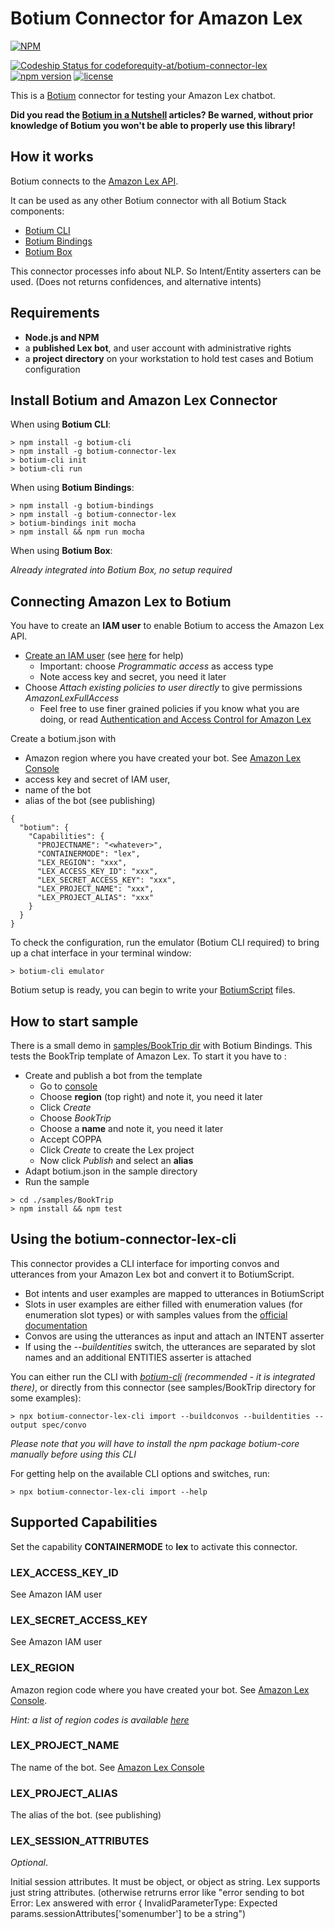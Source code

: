 # Botium Connector for Amazon Lex

[![NPM](https://nodei.co/npm/botium-connector-lex.png?downloads=true&downloadRank=true&stars=true)](https://nodei.co/npm/botium-connector-lex/)

[![Codeship Status for codeforequity-at/botium-connector-lex](https://app.codeship.com/projects/c947b780-0daa-0137-4acf-3a9e8715cbf8/status?branch=master)](https://app.codeship.com/projects/326745)
[![npm version](https://badge.fury.io/js/botium-connector-lex.svg)](https://badge.fury.io/js/botium-connector-lex)
[![license](https://img.shields.io/github/license/mashape/apistatus.svg)]()

This is a [Botium](https://github.com/codeforequity-at/botium-core) connector for testing your Amazon Lex chatbot.

__Did you read the [Botium in a Nutshell](https://medium.com/@floriantreml/botium-in-a-nutshell-part-1-overview-f8d0ceaf8fb4) articles? Be warned, without prior knowledge of Botium you won't be able to properly use this library!__

## How it works
Botium connects to the [Amazon Lex API](https://docs.aws.amazon.com/de_de/lex/latest/dg/API_Reference.html).

It can be used as any other Botium connector with all Botium Stack components:
* [Botium CLI](https://github.com/codeforequity-at/botium-cli/)
* [Botium Bindings](https://github.com/codeforequity-at/botium-bindings/)
* [Botium Box](https://www.botium.at)

This connector processes info about NLP. So Intent/Entity asserters can be used. (Does not returns confidences, and alternative intents)

## Requirements
* **Node.js and NPM**
* a **published Lex bot**, and user account with administrative rights
* a **project directory** on your workstation to hold test cases and Botium configuration

## Install Botium and Amazon Lex Connector

When using __Botium CLI__:

```
> npm install -g botium-cli
> npm install -g botium-connector-lex
> botium-cli init
> botium-cli run
```

When using __Botium Bindings__:

```
> npm install -g botium-bindings
> npm install -g botium-connector-lex
> botium-bindings init mocha
> npm install && npm run mocha
```

When using __Botium Box__:

_Already integrated into Botium Box, no setup required_

## Connecting Amazon Lex to Botium

You have to create an **IAM user** to enable Botium to access the Amazon Lex API.

* [Create an IAM user](https://console.aws.amazon.com/iam/) (see [here](https://docs.aws.amazon.com/de_de/IAM/latest/UserGuide/id_users_create.html) for help)
  * Important: choose _Programmatic access_ as access type
  * Note access key and secret, you need it later
* Choose _Attach existing policies to user directly_ to give permissions _AmazonLexFullAccess_
  * Feel free to use finer grained policies if you know what you are doing, 
  or read [Authentication and Access Control for Amazon Lex](https://docs.aws.amazon.com/lex/latest/dg/auth-and-access-control.html)
    
Create a botium.json with 
* Amazon region where you have created your bot. See [Amazon Lex Console](https://console.aws.amazon.com/lex)
* access key and secret of IAM user,
* name of the bot
* alias of the bot (see publishing)

```
{
  "botium": {
    "Capabilities": {
      "PROJECTNAME": "<whatever>",
      "CONTAINERMODE": "lex",
      "LEX_REGION": "xxx",
      "LEX_ACCESS_KEY_ID": "xxx",
      "LEX_SECRET_ACCESS_KEY": "xxx",
      "LEX_PROJECT_NAME": "xxx",
      "LEX_PROJECT_ALIAS": "xxx"
    }
  }
}
```

To check the configuration, run the emulator (Botium CLI required) to bring up a chat interface in your terminal window:

```
> botium-cli emulator
```

Botium setup is ready, you can begin to write your [BotiumScript](https://github.com/codeforequity-at/botium-core/wiki/Botium-Scripting) files.

## How to start sample

There is a small demo in [samples/BookTrip dir](./samples/BookTrip) with Botium Bindings. This tests the BookTrip template of Amazon Lex. To start it you have to :

* Create and publish a bot from the template
  * Go to [console](https://console.aws.amazon.com/lex/home)
  * Choose **region** (top right) and note it, you need it later
  * Click _Create_
  * Choose _BookTrip_
  * Choose a **name** and note it, you need it later
  * Accept COPPA
  * Click _Create_ to create the Lex project
  * Now click _Publish_ and select an **alias**
* Adapt botium.json in the sample directory
* Run the sample

```
> cd ./samples/BookTrip
> npm install && npm test
```
## Using the botium-connector-lex-cli

This connector provides a CLI interface for importing convos and utterances from your Amazon Lex bot and convert it to BotiumScript.

* Bot intents and user examples are mapped to utterances in BotiumScript
* Slots in user examples are either filled with enumeration values (for enumeration slot types) or with samples values from the [official documentation](https://developer.amazon.com/de/docs/custom-skills/slot-type-reference.html)
* Convos are using the utterances as input and attach an INTENT asserter
* If using the _--buildentities_ switch, the utterances are separated by slot names and an additional ENTITIES asserter is attached

You can either run the CLI with *[botium-cli](https://github.com/codeforequity-at/botium-cli) (recommended - it is integrated there)*, or directly from this connector (see samples/BookTrip directory for some examples):

    > npx botium-connector-lex-cli import --buildconvos --buildentities --output spec/convo

_Please note that you will have to install the npm package botium-core manually before using this CLI_

For getting help on the available CLI options and switches, run:

    > npx botium-connector-lex-cli import --help

## Supported Capabilities

Set the capability __CONTAINERMODE__ to __lex__ to activate this connector.

### LEX_ACCESS_KEY_ID
See Amazon IAM user

### LEX_SECRET_ACCESS_KEY
See Amazon IAM user

### LEX_REGION
Amazon region code where you have created your bot. See [Amazon Lex Console](https://console.aws.amazon.com/lex).

_Hint: a list of region codes is available [here](https://docs.aws.amazon.com/de_de/general/latest/gr/rande.html)_

### LEX_PROJECT_NAME
The name of the bot. See [Amazon Lex Console](https://console.aws.amazon.com/lex)

### LEX_PROJECT_ALIAS
The alias of the bot. (see publishing)

### LEX_SESSION_ATTRIBUTES
_Optional_.

Initial session attributes. It must be object, or object as string. Lex supports just string attributes. 
(otherwise retrurns error like "error sending to bot Error: Lex answered with error { InvalidParameterType: Expected params.sessionAttributes['somenumber'] to be a string")
